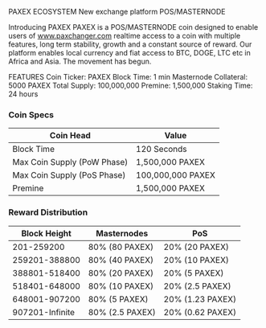 PAXEX ECOSYSTEM
New exchange platform
POS/MASTERNODE

Introducing PAXEX
PAXEX is a POS/MASTERNODE coin designed to enable users of www.paxchanger.com realtime access to a coin with multiple features, long term stability, growth and a constant source of reward. 
Our platform enables local currency and fiat access to BTC, DOGE, LTC etc in Africa and Asia. 
The movement has begun.

FEATURES
Coin Ticker: PAXEX
Block Time: 1 min
Masternode Collateral: 5000 PAXEX
Total Supply: 100,000,000
Premine: 1,500,000
Staking Time: 24 hours



### Coin Specs
| **Coin Head**               | **Value**        |
|-----------------------------|------------------|
| Block Time                  | 120 Seconds       |
| Max Coin Supply (PoW Phase) | 1,500,000 PAXEX  |
| Max Coin Supply (PoS Phase) | 100,000,000 PAXEX|
| Premine                     | 1,500,000 PAXEX  |

### Reward Distribution

| **Block Height** | **Masternodes**  | **PoS**          |
|------------------|------------------|------------------|
| 201-259200       | 80% (80 PAXEX)   | 20% (20 PAXEX)   | 
| 259201-388800    | 80% (40 PAXEX)   | 20% (10 PAXEX)   | 
| 388801-518400    | 80% (20 PAXEX)   | 20% (5 PAXEX)    |
| 518401-648000    | 80% (10 PAXEX)   | 20% (2.5 PAXEX)  | 
| 648001-907200    | 80% (5 PAXEX)    | 20% (1.23 PAXEX) |
| 907201-Infinite  | 80% (2.5 PAXEX)  | 20% (0.62 PAXEX) | 

